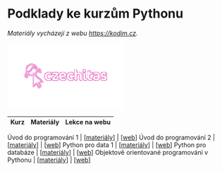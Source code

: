 # Podklady ke kurzům Pythonu
_Materiály vycházejí z webu https://kodim.cz._

<!-- <div align=left> -->
  <img src="czechitas-logo.gif" title="Czechitas" alt="Czechitas" height="150"/>
<!-- </div> -->





Kurz | Materiály | Lekce na webu
---------|----------|---------

Úvod do programování 1 | [[materiály](uvod-do-programovani-1)] | [[web](https://kodim.cz/kurzy/uvod-do-progr-1)]
Úvod do programování 2 | [[materiály](uvod-do-programovani-2)] | [[web](https://kodim.cz/kurzy/uvod-do-progr-2)]
Python pro data 1 | [[materiály](python-pro-data-1)] | [[web](https://kodim.cz/kurzy/python-data-1)]
Python pro databáze | [[materiály](python-pro-databaze)] | [[web](https://kodim.cz/kurzy/python-pro-databaze)]
Objektově orientované programování v Pythonu | [[materiály](python-oop)] | [[web](https://kodim.cz/kurzy/python-oop
)]